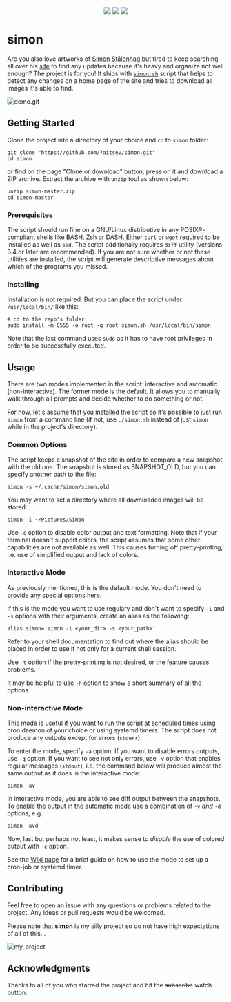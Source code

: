 <div align='center'>
  <div>
    <img src="https://forthebadge.com/images/badges/for-you.svg"/> 
    <img src="https://forthebadge.com/images/badges/built-with-love.svg"/> 
    <img src="https://forthebadge.com/images/badges/uses-badges.svg"/>
  </div>
</div>

# simon

Are you also love artworks of [Simon Stålenhag][twitter] but tired to keep
searching all over his [site][] to find any updates because it's heavy and
organize not well enough? The project is for you! It ships with
[`simon.sh`](simon.sh) script that helps to detect any changes on a home
page of the site and tries to download all images it's able to find.

![demo.gif](https://user-images.githubusercontent.com/10958284/53495757-7a220280-3a98-11e9-8259-71c22bbe1b5a.gif)

[twitter]: https://twitter.com/simonstalenhag?lang=en
[site]: http://simonstalenhag.se

## Getting Started

Clone the project into a directory of your choice and `cd` to `simon` folder:

```shell
git clone "https://github.com/7aitsev/simon.git"
cd simon
```

or find on the page "Clone or download" button, press on it and download
a ZIP archive. Extract the archive with `unzip` tool as shown below:

```shell
unzip simon-master.zip
cd simon-master
```

### Prerequisites

The script should run fine on a GNU/Linux distributive in any POSIX®-compliant
shells like BASH, Zsh or DASH. Either `curl` or `wget` required to be
installed as well as `sed`. The script additionally requires `diff` utility
(versions 3.4 or later are recommended). If you are not sure whether or not
these utilities are installed, the script will generate descriptive messages
about which of the programs you missed.

### Installing

Installation is not required. But you can place the script under
`/usr/local/bin/` like this:

```shell
# cd to the repo's folder
sudo install -m 0555 -o root -g root simon.sh /usr/local/bin/simon
```

Note that the last command uses `sudo` as it has to have root privileges
in order to be successfully executed.

## Usage

There are two modes implemented in the script: interactive and
automatic (non-interactive). The former mode is the default. It allows you to
manually walk through all prompts and decide whether to do something or not.

For now, let's assume that you installed the script so it's possible to just
run `simon` from a command line (if not, use `./simon.sh` instead of just
`simon` while in the project's directory).

### Common Options

The script keeps a snapshot of the site in order to compare a new snapshot
with the old one. The snapshot is stored as SNAPSHOT_OLD, but you can
specify another path to the file:

```shell
simon -s ~/.cache/simon/simon.old
```

You may want to set a directory where all downloaded images will be stored:

```shell
simon -i ~/Pictures/Simon
```

Use `-c` option to disable color output and text formatting. Note that if
your terminal doesn't support colors, the script assumes that some other
capabilities are not available as well. This causes turning off
pretty-printing, i.e. use of simplified output and lack of colors.

### Interactive Mode

As previously mentioned, this is the default mode. You don't need to provide
any special options here.

If this is the mode you want to use regulary and don't want to specify
`-i` and `-s` options with their arguments, create an alias as the following:

```shell
alias simon='simon -i <your_dir> -s <your_path>'
```

Refer to your shell documentation to find out where the alias should be
placed in order to use it not only for a current shell session.

Use `-t` option if the pretty-printing is not desired, or the feature causes
problems.

It may be helpful to use `-h` option to show a short summary of all the
options.

### Non-interactive Mode

This mode is useful if you want to run the script at scheduled times using
cron daemon of your choice or using systemd timers. The script does not
produce any outputs except for errors (`stderr`).

To enter the mode, specify `-a` option. If you want to disable errors outputs,
use `-q` option. If you want to see not only errors, use `-v` option
that enables regular messages (`stdout`), i.e. the command below will produce
almost the same output as it does in the interactive mode:

```
simon -av
```

In interactive mode, you are able to see diff output between the snapshots. To
enable the output in the automatic mode use a combination of `-v` *and* `-d`
options, e.g.:

```
simon -avd
```

Now, last but perhaps not least, it makes sense to *disable* the use of
colored output with `-c` option.

See the [Wiki page][] for a brief guide on how to use the mode to set up a
cron-job or systemd timer.

[Wiki page]: https://github.com/7aitsev/simon/wiki/Set-up-the-Script-to-Run-Periodically

## Contributing

Feel free to open an issue with any questions or problems related to the
project. Any ideas or pull requests would be welcomed.

Please note that **simon** is my silly project so do not have high
expectations of all of this...

![my_project](https://user-images.githubusercontent.com/10958284/53481312-da06b200-3a74-11e9-8137-d333d534d516.jpg)

## Acknowledgments

Thanks to all of you who starred the project and hit the ~~subscribe~~ watch
button.
